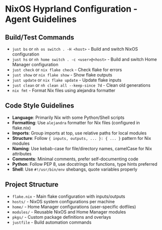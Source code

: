 # NixOS Hyprland Configuration - Agent Guidelines

## Build/Test Commands
- `just bs` or `nh os switch . -H <host>` - Build and switch NixOS configuration
- `just hs` or `nh home switch . -c <user>@<host>` - Build and switch Home Manager configuration  
- `just check` or `nix flake check` - Check flake for errors
- `just show` or `nix flake show` - Show flake outputs
- `just update` or `nix flake update` - Update flake inputs
- `just clean` or `nh clean all --keep-since 7d` - Clean old generations
- `nix fmt` - Format Nix files using alejandra formatter

## Code Style Guidelines
- **Language**: Primarily Nix with some Python/Shell scripts
- **Formatting**: Use `alejandra` formatter for Nix files (configured in flake.nix)
- **Imports**: Group imports at top, use relative paths for local modules
- **Structure**: Follow `{ inputs, outputs, ... }: { ... }` pattern for Nix modules
- **Naming**: Use kebab-case for file/directory names, camelCase for Nix attributes
- **Comments**: Minimal comments, prefer self-documenting code
- **Python**: Follow PEP 8, use docstrings for functions, type hints preferred
- **Shell**: Use `#!/usr/bin/env` shebangs, quote variables properly

## Project Structure
- `flake.nix` - Main flake configuration with inputs/outputs
- `hosts/` - NixOS system configurations per machine
- `home/` - Home Manager configurations (user-specific dotfiles)
- `modules/` - Reusable NixOS and Home Manager modules
- `pkgs/` - Custom package definitions and overlays
- `justfile` - Build automation commands